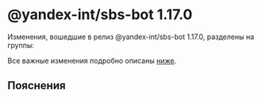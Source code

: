 # @yandex-int/sbs-bot 1.17.0

<!-- ЧЕЛОВЕЧЕСКОЕ ВСТУПЛЕНИЕ -->

Изменения, вошедшие в релиз @yandex-int/sbs-bot 1.17.0, разделены на группы:

Все важные изменения подробно описаны [ниже](#Пояснения).

## Пояснения

